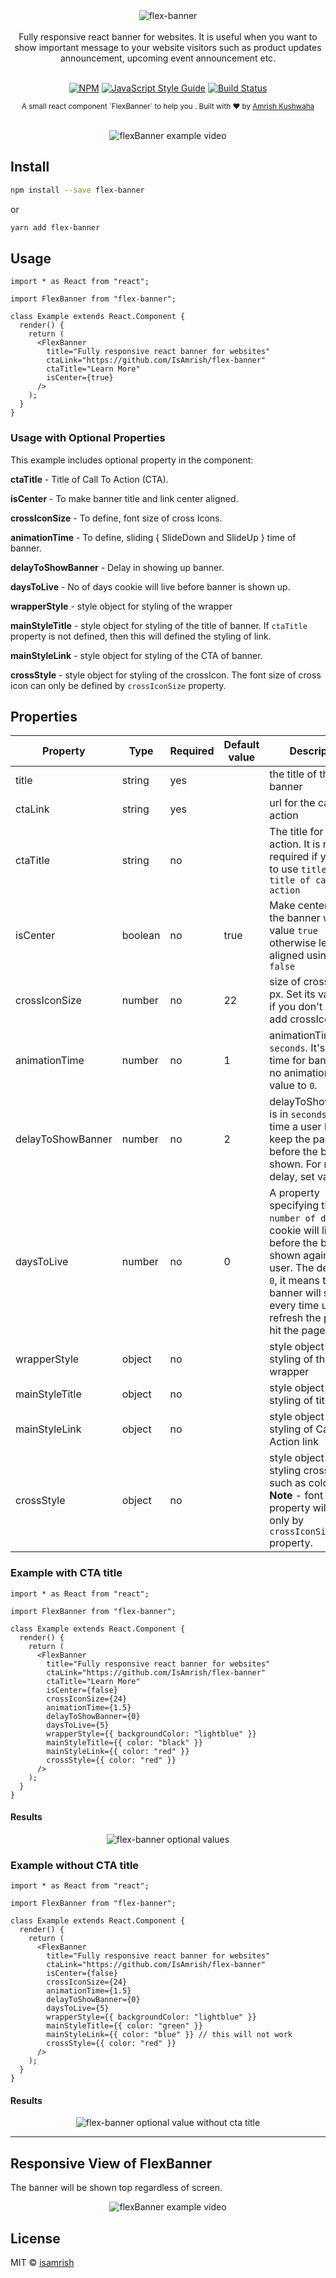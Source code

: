 <div align="center">
  <img src="./media/flex-banner.png" alt="flex-banner" />
</div>

<br />

<div align="center">
  Fully responsive react banner for websites. It is useful when you want to show important message to your website visitors such as product updates announcement, upcoming event announcement etc.
</div>

<br />

<div align="center">

[![NPM](https://img.shields.io/npm/v/flex-banner.svg)](https://www.npmjs.com/package/flex-banner) [![JavaScript Style Guide](https://img.shields.io/badge/code_style-standard-brightgreen.svg)](https://standardjs.com) [![Build Status](https://travis-ci.com/IsAmrish/flex-banner.svg?branch=master)](https://travis-ci.com/IsAmrish/flex-banner)

</div>

<div align="center">
  <sub>A small react component `FlexBanner` to help you . Built with ❤︎ by
  <a href="https://github.com/isamrish">Amrish Kushwaha</a>
</div>

<br />

<p align="center">
  <img src="./media/flex-banner.gif" alt="flexBanner example video">
</p>

## Install

```bash
npm install --save flex-banner
```

or

```bash
yarn add flex-banner
```

## Usage

```tsx
import * as React from "react";

import FlexBanner from "flex-banner";

class Example extends React.Component {
  render() {
    return (
      <FlexBanner
        title="Fully responsive react banner for websites"
        ctaLink="https://github.com/IsAmrish/flex-banner"
        ctaTitle="Learn More"
        isCenter={true}
      />
    );
  }
}
```

### Usage with Optional Properties

This example includes optional property in the component:

**ctaTitle** - Title of Call To Action (CTA).

**isCenter** - To make banner title and link center aligned.

**crossIconSize** - To define, font size of cross Icons.

**animationTime** - To define, sliding { SlideDown and SlideUp } time of banner.

**delayToShowBanner** - Delay in showing up banner.

**daysToLive** - No of days cookie will live before banner is shown up.

**wrapperStyle** - style object for styling of the wrapper

**mainStyleTitle** - style object for styling of the title of banner. If `ctaTitle` property is not defined, then this will defined the styling of link.

**mainStyleLink** - style object for styling of the CTA of banner.

**crossStyle** - style object for styling of the crossIcon. The font size of cross icon can only be defined by `crossIconSize` property.

## Properties

| Property          | Type    | Required | Default value | Description                                                                                                                                                                                                             |
| ----------------- | ------- | -------- | ------------- | ----------------------------------------------------------------------------------------------------------------------------------------------------------------------------------------------------------------------- |
| title             | string  | yes      |               | the title of the banner                                                                                                                                                                                                 |
| ctaLink           | string  | yes      |               | url for the call to action                                                                                                                                                                                              |
| ctaTitle          | string  | no       |               | The title for call to action. It is not required if you want to use `title` as `title of call to action`                                                                                                                |
| isCenter          | boolean | no       | true          | Make center aligned the banner with value `true` otherwise left aligned using value `false`                                                                                                                             |
| crossIconSize     | number  | no       | 22            | size of crossIcon in px. Set its value to `0` if you don't want to add crossIcon.                                                                                                                                       |
| animationTime     | number  | no       | 1             | animationTime is in `seconds`. It's sliding time for banner. For no animation, set value to `0`.                                                                                                                        |
| delayToShowBanner | number  | no       | 2             | delayToShowBanner is in `seconds`. It's the time a user has to keep the page open before the banner is shown. For no delay, set value to `0`                                                                            |
| daysToLive        | number  | no       | 0             | A property specifying the `number of days` the cookie will live before the banner is shown again to a user. The default is `0`, it means that banner will show up every time user refresh the page or hit the page url. |
| wrapperStyle      | object  | no       |               | style object for styling of the wrapper                                                                                                                                                                                 |
| mainStyleTitle    | object  | no       |               | style object for styling of title                                                                                                                                                                                       |
| mainStyleLink     | object  | no       |               | style object for styling of Call To Action link                                                                                                                                                                         |
| crossStyle        | object  | no       |               | style object for styling cross Icon - such as color etc. **Note** - font size property will be set only by `crossIconSize` property.                                                                                    |

### Example with CTA title

```tsx
import * as React from "react";

import FlexBanner from "flex-banner";

class Example extends React.Component {
  render() {
    return (
      <FlexBanner
        title="Fully responsive react banner for websites"
        ctaLink="https://github.com/IsAmrish/flex-banner"
        ctaTitle="Learn More"
        isCenter={false}
        crossIconSize={24}
        animationTime={1.5}
        delayToShowBanner={0}
        daysToLive={5}
        wrapperStyle={{ backgroundColor: "lightblue" }}
        mainStyleTitle={{ color: "black" }}
        mainStyleLink={{ color: "red" }}
        crossStyle={{ color: "red" }}
      />
    );
  }
}
```

#### Results

<p align="center">
  <img src="./media/flex-banner-optional-values.png" alt="flex-banner optional values" />
</p>

### Example without CTA title

```tsx
import * as React from "react";

import FlexBanner from "flex-banner";

class Example extends React.Component {
  render() {
    return (
      <FlexBanner
        title="Fully responsive react banner for websites"
        ctaLink="https://github.com/IsAmrish/flex-banner"
        isCenter={false}
        crossIconSize={24}
        animationTime={1.5}
        delayToShowBanner={0}
        daysToLive={5}
        wrapperStyle={{ backgroundColor: "lightblue" }}
        mainStyleTitle={{ color: "green" }}
        mainStyleLink={{ color: "blue" }} // this will not work
        crossStyle={{ color: "red" }}
      />
    );
  }
}
```

#### Results

<p align="center">
  <img src="./media/flex-banner-optional-value-without-cta-title.png" alt="flex-banner optional value without cta title" />
</p>

---

## Responsive View of FlexBanner

The banner will be shown top regardless of screen.

<p align="center">
  <img src="./media/flex-banner-mobile.gif" alt="flexBanner example video">
</p>

## License

MIT © [isamrish](https://github.com/isamrish)
